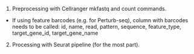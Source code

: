 1) Preprocessing with Cellranger mkfastq and count commands.
- If using feature barcodes (e.g. for Perturb-seq), column with barcodes needs to be called: id, name, read, pattern, sequence, feature_type, target_gene_id, target_gene_name

2) Processing with Seurat pipeline (for the most part).
